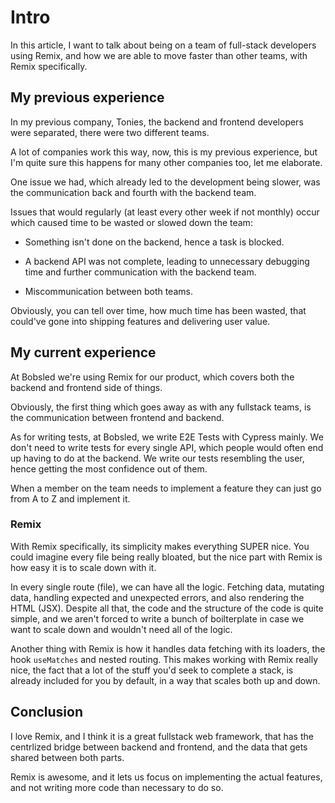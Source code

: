 # Intro

In this article, I want to talk about being on a team of full-stack developers using Remix, and how we are able to move faster than other teams, with Remix specifically.

## My previous experience

In my previous company, Tonies, the backend and frontend developers were separated, there were two different teams.

A lot of companies work this way, now, this is my previous experience, but I'm quite sure this happens for many other companies too, let me elaborate.

One issue we had, which already led to the development being slower, was the communication back and fourth with the backend team.

Issues that would regularly (at least every other week if not monthly) occur which caused time to be wasted or slowed down the team:

- Something isn't done on the backend, hence a task is blocked.

- A backend API was not complete, leading to unnecessary debugging time and further communication with the backend team.

- Miscommunication between both teams.

Obviously, you can tell over time, how much time has been wasted, that could've gone into shipping features and delivering user value.

## My current experience

At Bobsled we're using Remix for our product, which covers both the backend and frontend side of things.

Obviously, the first thing which goes away as with any fullstack teams, is the communication between frontend and backend.

As for writing tests, at Bobsled, we write E2E Tests with Cypress mainly. We don't need to write tests for every single API, which people would often end up having to do at the backend. We write our tests resembling the user, hence getting the most confidence out of them.

When a member on the team needs to implement a feature they can just go from A to Z and implement it.

### Remix

With Remix specifically, its simplicity makes everything SUPER nice. You could imagine every file being really bloated, but the nice part with Remix is how easy it is to scale down with it.

In every single route (file), we can have all the logic. Fetching data, mutating data, handling expected and unexpected errors, and also rendering the HTML (JSX). Despite all that, the code and the structure of the code is quite simple, and we aren't forced to write a bunch of boilterplate in case we want to scale down and wouldn't need all of the logic.

Another thing with Remix is how it handles data fetching with its loaders, the hook `useMatches` and nested routing. This makes working with Remix really nice, the fact that a lot of the stuff you'd seek to complete a stack, is already included for you by default, in a way that scales both up and down.

## Conclusion

I love Remix, and I think it is a great fullstack web framework, that has the centrlized bridge between backend and frontend, and the data that gets shared between both parts.

Remix is awesome, and it lets us focus on implementing the actual features, and not writing more code than necessary to do so.
